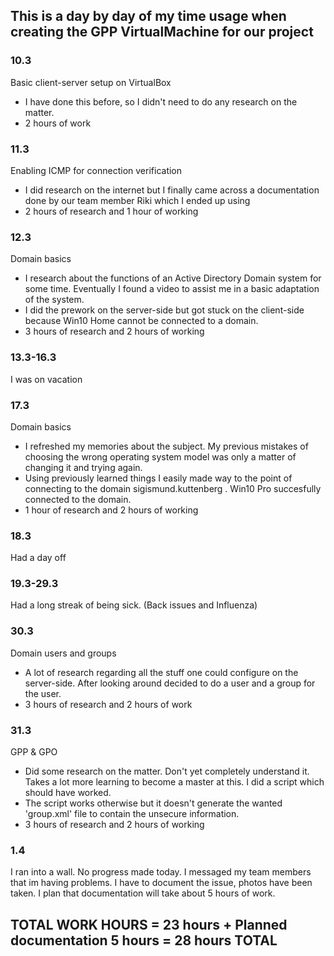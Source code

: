 ## This is a day by day of my time usage when creating the GPP VirtualMachine for our project
### 10.3
Basic client-server setup on VirtualBox
- I have done this before, so I didn't need to do any research on the matter.
- 2 hours of work

### 11.3
Enabling ICMP for connection verification
- I did research on the internet but I finally came across a documentation done by our team member Riki which I ended up using
- 2 hours of research and 1 hour of working

### 12.3
Domain basics
- I research about the functions of an Active Directory Domain system for some time. Eventually I found a video to assist me in a basic adaptation of the system.
- I did the prework on the server-side but got stuck on the client-side because Win10 Home cannot be connected to a domain.
- 3 hours of research and 2 hours of working

### 13.3-16.3
I was on vacation

### 17.3
Domain basics
- I refreshed my memories about the subject. My previous mistakes of choosing the wrong operating system model was only a matter of changing it and trying again.
- Using previously learned things I easily made way to the point of connecting to the domain sigismund.kuttenberg . Win10 Pro succesfully connected to the domain.
- 1 hour of research and 2 hours of working

### 18.3
Had a day off

### 19.3-29.3
Had a long streak of being sick. (Back issues and Influenza)

### 30.3
Domain users and groups
- A lot of research regarding all the stuff one could configure on the server-side. After looking around decided to do a user and a group for the user.
- 3 hours of research and 2 hours of work

### 31.3
GPP & GPO
- Did some research on the matter. Don't yet completely understand it. Takes a lot more learning to become a master at this. I did a script which should have worked.
- The script works otherwise but it doesn't generate the wanted 'group.xml' file to contain the unsecure information.
- 3 hours of research and 2 hours of working

### 1.4
I ran into a wall. No progress made today. I messaged my team members that im having problems. I have to document the issue, photos have been taken. I plan that documentation will take about 5 hours of work.

## TOTAL WORK HOURS = 23 hours + Planned documentation 5 hours = 28 hours TOTAL
